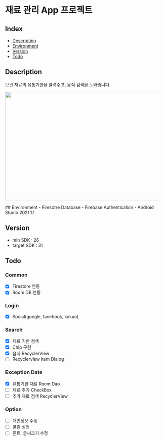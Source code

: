 # 재료 관리 App 프로젝트

## Index
- [Description](#Description)
- [Environment](#Environment)
- [Version](#Version)
- [Todo](#Todo)

## Description
보관 재료의 유통기한을 알려주고, 음식 검색을 도와줍니다.
<p align="left"><img src="https://user-images.githubusercontent.com/32217176/178109737-49df1750-6694-427e-a1d6-d720fc7f8d9e.png" width="550" height="350"></p>
## Environment
- Firesotre Database
- Firebase Authentication
- Android Studio 2021.1.1

## Version
- min SDK : 26
- target SDK : 31

## Todo
### Common <br>
- [X] Firestore 연동
- [X] Room DB 연동
### Login <br>
- [X] Social(google, facebook, kakao)
### Search <br>
- [X] 재료 기반 검색
- [X] Chip 구현
- [X] 음식 RecyclerView
- [ ] Recyclerview Item Dialog
### Exception Date <br>
- [X] 유통기한 재료 Room Dao
- [ ] 재료 추가 CheckBox
- [ ] 추가 재료 검색 RecyclerView
### Option <br>
- [ ] 개인정보 수정
- [ ] 알림 설정
- [ ] 폰트, 글씨크기 수정
